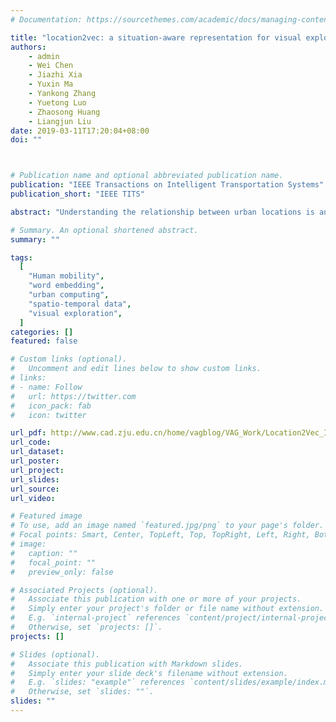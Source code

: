 ```yaml
---
# Documentation: https://sourcethemes.com/academic/docs/managing-content/

title: "location2vec: a situation-aware representation for visual exploration of urban locations"
authors:
    - admin
    - Wei Chen
    - Jiazhi Xia
    - Yuxin Ma
    - Yankong Zhang
    - Yuetong Luo
    - Zhaosong Huang
    - Liangjun Liu
date: 2019-03-11T17:20:04+08:00
doi: ""



# Publication name and optional abbreviated publication name.
publication: "IEEE Transactions on Intelligent Transportation Systems"
publication_short: "IEEE TITS"

abstract: "Understanding the relationship between urban locations is an essential task in urban planning and transportation management. Whereas prior works have focused on studying urban locations by aggregating location-based properties, our scheme preserves the mutual influence between urban locations and mobility behavior, and thereby enables situation-aware exploration of urban regions. By leveraging word embedding techniques, we encode urban locations with a vectorized representation while retaining situational awareness. Specifically, we design a spatial embedding algorithm that is precomputed by incorporating the interactions between urban locations and moving objects. To explore our proposed technique, we have designed and implemented a web-based visual exploration system that supports the comprehensive analysis of human mobility, location functionality, and traffic assessment by leveraging the proposed visual representation. Case studies demonstrate the effectiveness of our approach."

# Summary. An optional shortened abstract.
summary: ""

tags:
  [
    "Human mobility",
    "word embedding",
    "urban computing",
    "spatio-temporal data",
    "visual exploration",
  ]
categories: []
featured: false

# Custom links (optional).
#   Uncomment and edit lines below to show custom links.
# links:
# - name: Follow
#   url: https://twitter.com
#   icon_pack: fab
#   icon: twitter

url_pdf: http://www.cad.zju.edu.cn/home/vagblog/VAG_Work/Location2Vec_ITS_FINAL.pdf
url_code:
url_dataset:
url_poster:
url_project:
url_slides:
url_source:
url_video:

# Featured image
# To use, add an image named `featured.jpg/png` to your page's folder.
# Focal points: Smart, Center, TopLeft, Top, TopRight, Left, Right, BottomLeft, Bottom, BottomRight.
# image:
#   caption: ""
#   focal_point: ""
#   preview_only: false

# Associated Projects (optional).
#   Associate this publication with one or more of your projects.
#   Simply enter your project's folder or file name without extension.
#   E.g. `internal-project` references `content/project/internal-project/index.md`.
#   Otherwise, set `projects: []`.
projects: []

# Slides (optional).
#   Associate this publication with Markdown slides.
#   Simply enter your slide deck's filename without extension.
#   E.g. `slides: "example"` references `content/slides/example/index.md`.
#   Otherwise, set `slides: ""`.
slides: ""
---
```

